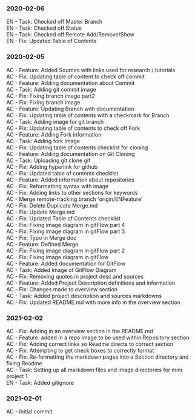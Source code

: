 ### 2020-02-06
EN - Task: Checked off Master Branch  
EN - Task: Checked off Status  
EN - Task: Checked off Remote Add/Remove/Show  
EN - Fix: Updated Table of Contents  
  
### 2020-02-05
AC - Feature: Added Sources with links used for research / tutorials  
AC - Fix: Updating table of content to check off commit  
AC - Feature: Adding documentation about Commit  
AC - Task: Adding git commit image  
AC - Fix: Fixing branch image part2  
AC - Fix: Fixing branch image  
AC - Feature: Updating Branch with documentation  
AC - Fix: Updating table of contents with a checkmark for Branch  
AC - Task: Adding image for git branch  
AC - Fix: Updating table of contents to check off Fork  
AC - Feature: Adding Fork information  
AC - Task: Adding fork image  
AC - Fix: Updating table of contents checklist for cloning  
AC - Feature: Adding documentation on Git Cloning  
AC - Task: Uploading git clone gif  
AC - Fix: Adding hyperlink for github  
AC - Fix: Updated table of contents checklist  
AC - Feature: Added information about repositories  
AC - Fix: Reformatting syntax with image  
AC - Fix: Adding links to other sections for keywords  
AC - Merge remote-tracking branch 'origin/ENFeature'  
AC - Fix: Delete Duplicate Merge.md  
AC - Fix: Update Merge.md  
AC - Fix: Updated Table of Contents checklist  
AC - Fix: Fixing image diagram in gitFlow part 4  
AC - Fix: Fixing image diagram in gitFlow part 3  
AC - Fix: Typo in Merge doc  
AC - Feature: Defined Merge  
AC - Fix: Fixing image diagram in gitFlow part 2  
AC - Fix: Fixing image diagram in gitFlow  
AC - Feature: Added documentation for GitFlow  
AC - Task: Added image of GitFlow Diagram  
AC - Fix: Removing quotes in project desc and sources  
AC - Feature: Added Project Description definitions and information  
AC - Fix: Changes made to overview section  
AC - Task: Added project description and sources markdowns  
AC - Fix: Updated README.md with more info in the overview section  
  
### 2021-02-02
AC - Fix: Adding in an overview section in the README.md  
AC - Feature: added in a repo image to be used within Repository section  
AC - Fix: Adding correct links so Readme directs to correct section  
AC - Fix: Attempting to get check boxes to correctly format  
AC - Fix: Re-formatting the markdown pages into a Section directory and fixing Readme  
AC - Task: Setting up all markdown files and image directories for mini project 1  
EN - Task: Added gitignore  
  
### 2021-02-01
AC - Initial commit
